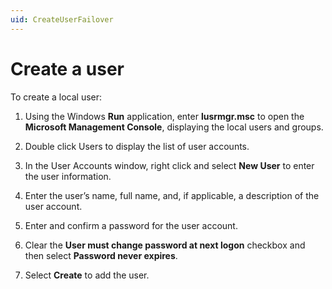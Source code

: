 ```yaml
---
uid: CreateUserFailover
---
```


# Create a user

To create a local user:

1. Using the Windows **Run** application, enter **lusrmgr.msc** to open the **Microsoft Management Console**, displaying the local users and groups.

2. Double click Users to display the list of user accounts.

3. In the User Accounts window, right click and select **New User** to enter the user information.

4. Enter the user’s name, full name, and, if applicable, a description of the user account.

5. Enter and confirm a password for the user account.

6. Clear the **User must change password at next logon** checkbox and then select **Password never expires**.

7. Select **Create** to add the user.
